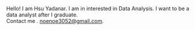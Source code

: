 Hello! I am Hsu Yadanar.
I am in interested in Data Analysis.
I want to be a data analyst after I graduate.  
Contact me . noenoe3052@gmail.com.  